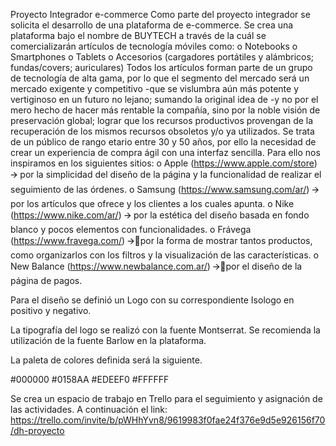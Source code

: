 Proyecto Integrador e-commerce
Como parte del proyecto integrador se solicita el desarrollo de una plataforma de e-commerce. Se crea una plataforma bajo el nombre de BUYTECH a través de la cuál se comercializarán artículos de tecnología móviles como:
o	Notebooks
o	Smartphones
o	Tablets
o	Accesorios (cargadores portátiles y alámbricos; fundas/covers; auriculares)
Todos los artículos forman parte de un grupo de tecnología de alta gama, por lo que el segmento del mercado será un mercado exigente y competitivo -que se vislumbra aún más potente y vertiginoso en un futuro no lejano; sumando la original idea de -y no por el mero hecho de hacer más rentable la compañía, sino por la noble visión de preservación global; lograr que los recursos productivos provengan de la recuperación de los mismos recursos obsoletos y/o ya utilizados. Se trata de un público de rango etario entre 30 y 50 años, por ello la necesidad de crear un experiencia de compra ágil con una interfaz sencilla. 
Para ello nos inspiramos en los siguientes sitios:
o	Apple (https://www.apple.com/store) 🡪 por la simplicidad del diseño de la página y la funcionalidad de realizar el seguimiento de las órdenes.
o	Samsung (https://www.samsung.com/ar/) 🡪 por los artículos que ofrece y los clientes a los cuales apunta.
o	Nike (https://www.nike.com/ar/) 🡪 por la estética del diseño basada en fondo blanco y pocos elementos con funcionalidades.
o	Frávega (https://www.fravega.com/) 🡪por la forma de mostrar tantos productos, como organizarlos con los filtros y la visualización de las características.
o	New Balance (https://www.newbalance.com.ar/) 🡪por el diseño de la página de pagos.

Para el diseño se definió un Logo con su correspondiente Isologo en positivo y negativo.
 
La tipografía del logo se realizó con la fuente Montserrat. Se recomienda la utilización de la fuente Barlow en la plataforma.

La paleta de colores definida será la siguiente.
 
#000000
#0158AA
#EDEEF0
#FFFFFF

Se crea un espacio de trabajo en Trello para el seguimiento y asignación de las actividades. A continuación el link:
https://trello.com/invite/b/pWHhYvn8/9619983f0fae24f376e9d5e926156f70/dh-proyecto
